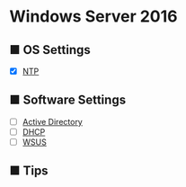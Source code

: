 # Windows Server 2016
## ■ OS Settings
- [x] [NTP](https://github.com/thetaru/memorandum/edit/master/OS/Windows/Windows%20Server%202016/NTP)
## ■ Software Settings
- [ ] [Active Directory](https://github.com/thetaru/memorandum/edit/master/OS/Windows/Windows%20Server%202016/Active_Directory)
- [ ] [DHCP](https://github.com/thetaru/memorandum/edit/master/OS/Windows/Windows%20Server%202016/DHCP)
- [ ] [WSUS](https://github.com/thetaru/memorandum/edit/master/OS/Windows/Windows%20Server%202016/WSUS)
## ■ Tips
